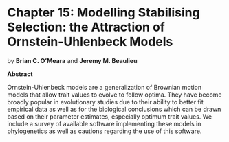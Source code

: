 # <strong>Chapter 15:</strong> Modelling Stabilising Selection: the Attraction of Ornstein-Uhlenbeck Models

by **Brian C. O’Meara** and **Jeremy M. Beaulieu**

**Abstract**

Ornstein-Uhlenbeck models are a generalization of Brownian motion models that allow trait values to evolve to follow optima. They have become broadly popular in evolutionary studies due to their ability to better fit empirical data as well as for the biological conclusions which can be drawn based on their parameter estimates, especially optimum trait values. We include a survey of available software implementing these models in phylogenetics as well as cautions regarding the use of this software.
